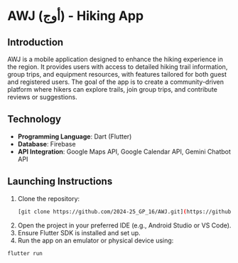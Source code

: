 # AWJ (أوج) - Hiking App

## Introduction
AWJ is a mobile application designed to enhance the hiking experience in the region. It provides users with access to detailed hiking trail information, group trips, and equipment resources, with features tailored for both guest and registered users. The goal of the app is to create a community-driven platform where hikers can explore trails, join group trips, and contribute reviews or suggestions.

## Technology
- **Programming Language**: Dart (Flutter)
- **Database**: Firebase
- **API Integration**: Google Maps API, Google Calendar API, Gemini Chatbot API

## Launching Instructions
1. Clone the repository:
   ```bash
   [git clone https://github.com/2024-25_GP_16/AWJ.git](https://github.com/rgdkh/2024-25_GP_16.git)
2. Open the project in your preferred IDE (e.g., Android Studio or VS Code).
3. Ensure Flutter SDK is installed and set up.
4. Run the app on an emulator or physical device using:
 ```bash
flutter run

